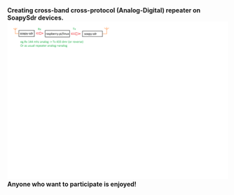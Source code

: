 <html>
<b>Creating cross-band cross-protocol (Analog-Digital) repeater on SoapySdr devices.</b><br>
<img src=https://github.com/swissmichael/sdr_repeater/blob/master/1.png?raw=true>
<b><b><b>Anyone who want to participate is enjoyed!</b></b></b>
</html>
